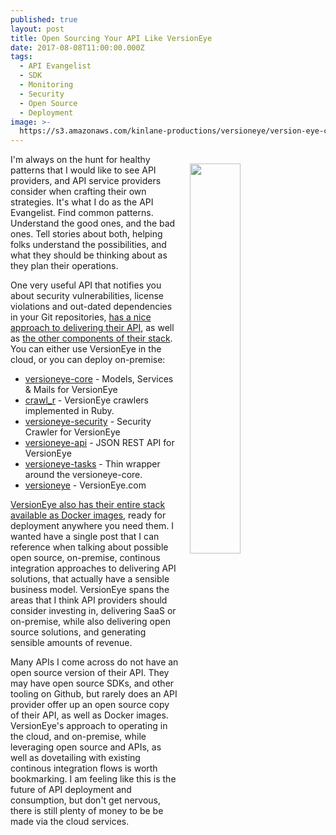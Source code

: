 ```yaml
---
published: true
layout: post
title: Open Sourcing Your API Like VersionEye
date: 2017-08-08T11:00:00.000Z
tags:
  - API Evangelist
  - SDK
  - Monitoring
  - Security
  - Open Source
  - Deployment
image: >-
  https://s3.amazonaws.com/kinlane-productions/versioneye/version-eye-containers.png
---
```

<p><img src="https://s3.amazonaws.com/kinlane-productions/versioneye/version-eye-containers.png" align="right" width="40%" style="padding: 15px;" /></p>I'm always on the hunt for healthy patterns that I would like to see API providers, and API service providers consider when crafting their own strategies. It's what I do as the API Evangelist. Find common patterns. Understand the good ones, and the bad ones. Tell stories about both, helping folks understand the possibilities, and what they should be thinking about as they plan their operations.

One very useful API that notifies you about security vulnerabilities, license violations and out-dated dependencies in your Git repositories, [has a nice approach to delivering their API](https://www.versioneye.com/api/), as well as [the other components of their stack](https://github.com/versioneye). You can either use VersionEye in the cloud, or you can deploy on-premise:

- [versioneye-core](https://github.com/versioneye/versioneye-core) - Models, Services & Mails for VersionEye
- [crawl_r](https://github.com/versioneye/crawl_r) - VersionEye crawlers implemented in Ruby.
- [versioneye-security](https://github.com/versioneye/versioneye-security) - Security Crawler for VersionEye
- [versioneye-api](https://github.com/versioneye/versioneye-api) - JSON REST API for VersionEye
- [versioneye-tasks](https://github.com/versioneye/versioneye-tasks) - Thin wrapper around the versioneye-core.
- [versioneye](https://github.com/versioneye/versioneye) - VersionEye.com

[VersionEye also has their entire stack available as Docker images](https://hub.docker.com/u/versioneye/), ready for deployment anywhere you need them. I wanted have a single post that I can reference when talking about possible open source, on-premise, continous integration approaches to delivering API solutions, that actually have a sensible business model. VersionEye spans the areas that I think API providers should consider investing in, delivering SaaS or on-premise, while also delivering open source solutions, and generating sensible amounts of revenue.

Many APIs I come across do not have an open source version of their API. They may have open source SDKs, and other tooling on Github, but rarely does an API provider offer up an open source copy of their API, as well as Docker images. VersionEye's approach to operating in the cloud, and on-premise, while leveraging open source and APIs, as well as dovetailing with existing continous integration flows is worth bookmarking. I am feeling like this is the future of API deployment and consumption, but don't get nervous, there is still plenty of money to be be made via the cloud services.
